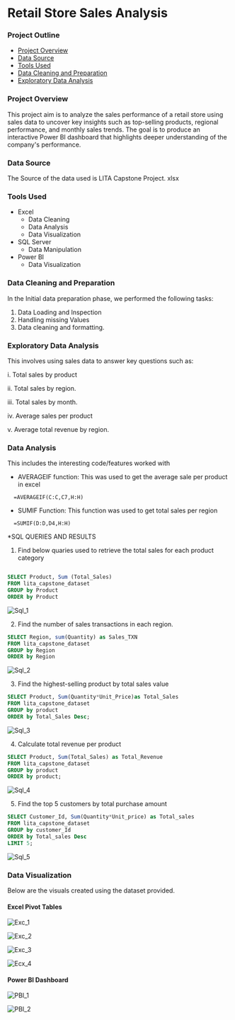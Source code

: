# Retail Store Sales Analysis


### Project Outline

- [Project Overview](#project-overview)
- [Data Source](#data-source)
- [Tools Used](#tools-used)
- [Data Cleaning and Preparation](#data-cleaning-and-preparation)
- [Exploratory Data Analysis](#exploratory-data-analysis)


### Project Overview

This project aim is to analyze the sales performance of a retail store using sales data to uncover key insights such as 
top-selling products, regional performance, and monthly sales trends. 
The goal is to produce an interactive Power BI dashboard that highlights deeper understanding of the company's performance.

### Data Source

The Source of the data used is LITA Capstone Project. xlsx

### Tools Used

- Excel
   - Data Cleaning
   - Data Analysis
   - Data Visualization
- SQL Server
  - Data Manipulation
- Power BI
  - Data Visualization
 
 ### Data Cleaning and Preparation

In the Initial data preparation phase, we performed the following tasks:

 1. Data Loading and Inspection
 2. Handling missing Values
 3. Data cleaning and formatting.

### Exploratory Data Analysis

This involves using sales data to answer key questions such as:

i. Total sales by product

ii. Total sales by region.

iii. Total sales by month.

iv. Average sales per product 

v. Average total revenue by region.

### Data Analysis

This includes the interesting code/features worked with

* AVERAGEIF function: This was used to get the average sale per product in excel
```
  =AVERAGEIF(C:C,C7,H:H)
```
  * SUMIF Function: This function was used to get total sales per region

```
  =SUMIF(D:D,D4,H:H)
```

*SQL QUERIES AND RESULTS

 
1.   Find below quaries used to retrieve the total sales for each product category

 ```sql

SELECT Product, Sum (Total_Sales)
FROM lita_capstone_dataset
GROUP by Product
ORDER by Product
```
![Sql_1](https://github.com/user-attachments/assets/703fd7f3-587b-4477-9e3c-6882bda5c822)

2.   Find the number of sales transactions in each region.

 ```sql
SELECT Region, sum(Quantity) as Sales_TXN
FROM lita_capstone_dataset
GROUP by Region
ORDER by Region
```
![Sql_2](https://github.com/user-attachments/assets/b07a1669-1fad-49cc-acc7-71442b95b4e1)

3.   Find the highest-selling product by total sales value

```sql
SELECT Product, Sum(Quantity*Unit_Price)as Total_Sales 
FROM lita_capstone_dataset
GROUP by product
ORDER by Total_Sales Desc;
```
![Sql_3](https://github.com/user-attachments/assets/8e11f8b0-2311-4957-801b-e38dffa10754)

4.   Calculate total revenue per product

```sql
SELECT Product, Sum(Total_Sales) as Total_Revenue 
FROM lita_capstone_dataset
GROUP by product
ORDER by product;
```
![Sql_4](https://github.com/user-attachments/assets/60db0123-e52a-47f6-979b-948f8923f8bf)

5.   Find the top 5 customers by total purchase amount

```sql
SELECT Customer_Id, Sum(Quantity*Unit_price) as Total_sales
FROM lita_capstone_dataset
GROUP by customer_Id
ORDER by Total_sales Desc
LIMIT 5;
```
![Sql_5](https://github.com/user-attachments/assets/1b5da802-d924-488b-a1af-0ae4a7e3a756)

### Data Visualization

Below are the visuals created using the dataset provided.

#### Excel Pivot Tables

![Exc_1](https://github.com/user-attachments/assets/f2d30351-c6ec-4bbf-94d2-b5770724a05c)

![Exc_2](https://github.com/user-attachments/assets/3c9a6819-0236-4681-88bb-a7e34875d55a)

![Exc_3](https://github.com/user-attachments/assets/642396f3-df85-4335-b249-dc70c4aeaae2)

![Ecx_4](https://github.com/user-attachments/assets/d6a74a56-aba0-4415-a72e-d925e05e8717)

#### Power BI Dashboard

![PBI_1](https://github.com/user-attachments/assets/79cb9d5e-6a31-4224-8dea-f25e55ff690f)

![PBI_2](https://github.com/user-attachments/assets/373aa038-c243-4268-9414-176694c7786e)


